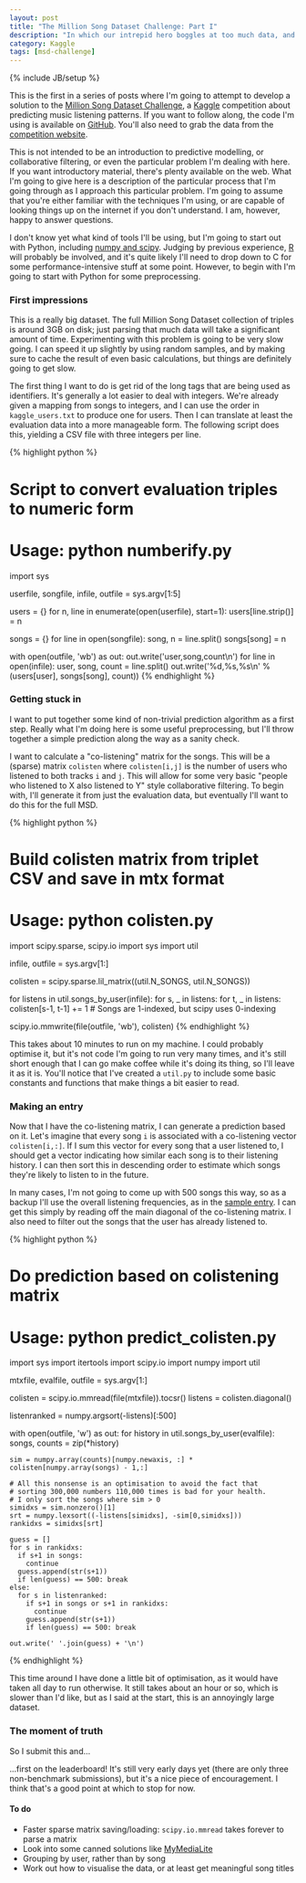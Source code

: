 ```yaml
---
layout: post
title: "The Million Song Dataset Challenge: Part I"
description: "In which our intrepid hero boggles at too much data, and calculates some correlations"
category: Kaggle
tags: [msd-challenge]
---
```

{% include JB/setup %}

This is the first in a series of posts where I'm going to attempt to develop a solution to the [Million Song Dataset Challenge][msd], a [Kaggle][kaggle] competition about predicting music listening patterns. If you want to follow along, the code I'm using is available on [GitHub][github]. You'll also need to grab the data from the [competition website][data].

This is not intended to be an introduction to predictive modelling, or collaborative filtering, or even the particular problem I'm dealing with here. If you want introductory material, there's plenty available on the web. What I'm going to give here is a description of the particular process that I'm going through as I approach this particular problem. I'm going to assume that you're either familiar with the techniques I'm using, or are capable of looking things up on the internet if you don't understand. I am, however, happy to answer questions.

I don't know yet what kind of tools I'll be using, but I'm going to start out with Python, including [numpy and scipy][scipy]. Judging by previous experience, [R][r] will probably be involved, and it's quite likely I'll need to drop down to C for some performance-intensive stuff at some point. However, to begin with I'm going to start with Python for some preprocessing.

### First impressions

This is a really big dataset. The full Million Song Dataset collection of triples is around 3GB on disk; just parsing that much data will take a significant amount of time. Experimenting with this problem is going to be very slow going. I can speed it up slightly by using random samples, and by making sure to cache the result of even basic calculations, but things are definitely going to get slow.

The first thing I want to do is get rid of the long tags that are being used as identifiers. It's generally a lot easier to deal with integers. We're already given a mapping from songs to integers, and I can use the order in `kaggle_users.txt` to produce one for users. Then I can translate at least the evaluation data into a more manageable form. The following script does this, yielding a CSV file with three integers per line.

{% highlight python %}
# Script to convert evaluation triples to numeric form
# Usage: python numberify.py <userfile> <songfile> <infile> <outfile>

import sys

userfile, songfile, infile, outfile = sys.argv[1:5]

users = {}
for n, line in enumerate(open(userfile), start=1):
  users[line.strip()] = n

songs = {}
for line in open(songfile):
  song, n = line.split()
  songs[song] = n

with open(outfile, 'wb') as out:
  out.write('user,song,count\n')
  for line in open(infile):
    user, song, count = line.split()
    out.write('%d,%s,%s\n' % (users[user], songs[song], count))
{% endhighlight %}

### Getting stuck in

I want to put together some kind of non-trivial prediction algorithm as a first step. Really what I'm doing here is some useful preprocessing, but I'll throw together a simple prediction along the way as a sanity check.

I want to calculate a "co-listening" matrix for the songs. This will be a (sparse) matrix `colisten` where `colisten[i,j]` is the number of users who listened to both tracks `i` and `j`. This will allow for some very basic "people who listened to X also listened to Y" style collaborative filtering. To begin with, I'll generate it from just the evaluation data, but eventually I'll want to do this for the full MSD.

{% highlight python %}
# Build colisten matrix from triplet CSV and save in mtx format
# Usage: python colisten.py <infile> <outfile>

import scipy.sparse, scipy.io
import sys
import util

infile, outfile = sys.argv[1:]

colisten = scipy.sparse.lil_matrix((util.N_SONGS, util.N_SONGS))

for listens in util.songs_by_user(infile):
  for s, _ in listens:
    for t, _ in listens:
      colisten[s-1, t-1] += 1 # Songs are 1-indexed, but scipy uses 0-indexing

scipy.io.mmwrite(file(outfile, 'wb'), colisten)
{% endhighlight %}

This takes about 10 minutes to run on my machine. I could probably optimise it, but it's not code I'm going to run very many times, and it's still short enough that I can go make coffee while it's doing its thing, so I'll leave it as it is. You'll notice that I've created a `util.py` to include some basic constants and functions that make things a bit easier to read.

### Making an entry

Now that I have the co-listening matrix, I can generate a prediction based on it. Let's imagine that every song `i` is associated with a co-listening vector `colisten[i,:]`. If I sum this vector for every song that a user listened to, I should get a vector indicating how similar each song is to their listening history. I can then sort this in descending order to estimate which songs they're likely to listen to in the future.

In many cases, I'm not going to come up with 500 songs this way, so as a backup I'll use the overall listening frequencies, as in the [sample entry][sample]. I can get this simply by reading off the main diagonal of the co-listening matrix. I also need to filter out the songs that the user has already listened to.

{% highlight python %}
# Do prediction based on colistening matrix
# Usage: python predict_colisten.py <mtxfile> <evalfile> <outfile> 

import sys
import itertools
import scipy.io
import numpy
import util

mtxfile, evalfile, outfile = sys.argv[1:]

colisten = scipy.io.mmread(file(mtxfile)).tocsr()
listens = colisten.diagonal()

listenranked = numpy.argsort(-listens)[:500]

with open(outfile, 'w') as out:
  for history in util.songs_by_user(evalfile):
    songs, counts = zip(*history)
    
    sim = numpy.array(counts)[numpy.newaxis, :] * colisten[numpy.array(songs) - 1,:]
        
    # All this nonsense is an optimisation to avoid the fact that
    # sorting 300,000 numbers 110,000 times is bad for your health.
    # I only sort the songs where sim > 0
    simidxs = sim.nonzero()[1]
    srt = numpy.lexsort((-listens[simidxs], -sim[0,simidxs]))
    rankidxs = simidxs[srt]
    
    guess = []
    for s in rankidxs:
      if s+1 in songs:
        continue
      guess.append(str(s+1))
      if len(guess) == 500: break
    else:
      for s in listenranked:
        if s+1 in songs or s+1 in rankidxs:
          continue
        guess.append(str(s+1))
        if len(guess) == 500: break
      
    out.write(' '.join(guess) + '\n')

{% endhighlight %}

This time around I have done a little bit of optimisation, as it would have taken all day to run otherwise. It still takes about an hour or so, which is slower than I'd like, but as I said at the start, this is an annoyingly large dataset.

### The moment of truth

So I submit this and...

...first on the leaderboard! It's still very early days yet (there are only three non-benchmark submissions), but it's a nice piece of encouragement. I think that's a good point at which to stop for now.

#### To do

 *  Faster sparse matrix saving/loading: `scipy.io.mmread` takes forever to parse a matrix
 *  Look into some canned solutions like [MyMediaLite][mml]
 *  Grouping by user, rather than by song
 *  Work out how to visualise the data, or at least get meaningful song titles
 
[msd]: https://www.kaggle.com/c/msdchallenge
[kaggle]: https://www.kaggle.com/
[github]: https://www.github.com/mewo2/msdchallenge
[data]: https://www.kaggle.com/c/msdchallenge/data
[scipy]: http://www.scipy.org/
[r]: http://www.r-project.org/
[sample]: https://kaggle2.blob.core.windows.net/competitions/kaggle/2799/media/gettingstarted.pdf
[mml]: http://www.ismll.uni-hildesheim.de/mymedialite/